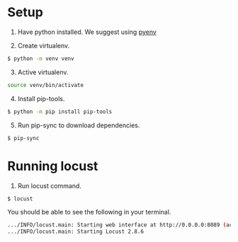 # Setup

1. Have python installed. We suggest using [pyenv](https://github.com/pyenv/pyenv)

2. Create virtualenv.

```sh
$ python -m venv venv
```

3. Active virtualenv.

```sh
source venv/bin/activate
```

4. Install pip-tools.

```sh
$ python -m pip install pip-tools
```

5. Run pip-sync to download dependencies.

```
$ pip-sync
```

# Running locust

1. Run locust command.

```sh
$ locust
```

You should be able to see the following in your terminal.

```sh
.../INFO/locust.main: Starting web interface at http://0.0.0.0:8089 (accepting connections from all network interfaces)
.../INFO/locust.main: Starting Locust 2.8.6
```